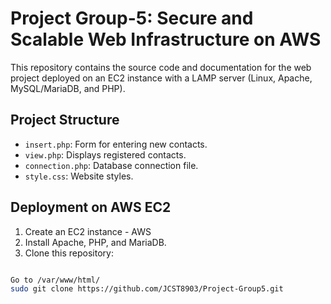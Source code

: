 # Project Group-5: Secure and Scalable Web Infrastructure on AWS

This repository contains the source code and documentation for the web project deployed on an EC2 instance with a LAMP server (Linux, Apache, MySQL/MariaDB, and PHP).

## Project Structure

- `insert.php`: Form for entering new contacts.
- `view.php`: Displays registered contacts.
- `connection.php`: Database connection file.
- `style.css`: Website styles.

## Deployment on AWS EC2

1. Create an EC2 instance - AWS 
2. Install Apache, PHP, and MariaDB.
3. Clone this repository:
```bash

Go to /var/www/html/
sudo git clone https://github.com/JCST8903/Project-Group5.git
